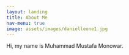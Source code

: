 ```yaml
---
layout: landing
title: About Me
nav-menu: true
image: assets/images/danielleone1.jpg
---
```


Hi, my name is Muhammad Mustafa Monowar.